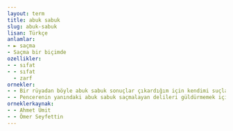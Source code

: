 ```yaml
---
layout: term
title: abuk sabuk
slug: abuk-sabuk
lisan: Türkçe
anlamlar:
- ► saçma
- Saçma bir biçimde
ozellikler:
- - sıfat
- - sıfat
  - zarf
ornekler:
- - Bir rüyadan böyle abuk sabuk sonuçlar çıkardığım için kendimi suçlayarak bu tuhaf düşünceleri attım kafamdan.
- - Pencerenin yanındaki abuk sabuk saçmalayan delileri güldürmemek için sesini çıkarmadı.
orneklerkaynak:
- - Ahmet Ümit
- - Ömer Seyfettin
---
```


